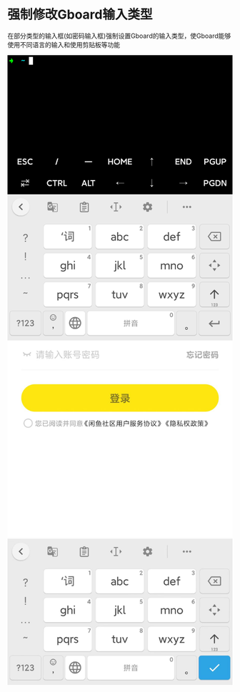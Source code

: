 # 强制修改Gboard输入类型

在部分类型的输入框(如密码输入框)强制设置Gboard的输入类型，使Gboard能够使用不同语言的输入和使用剪贴板等功能

![image](./md/98098b32a3420d6660045315efc6c1e4.png)
![image](./md/a3286cdeb41d6cdf54f2391bd740a32.jpg)